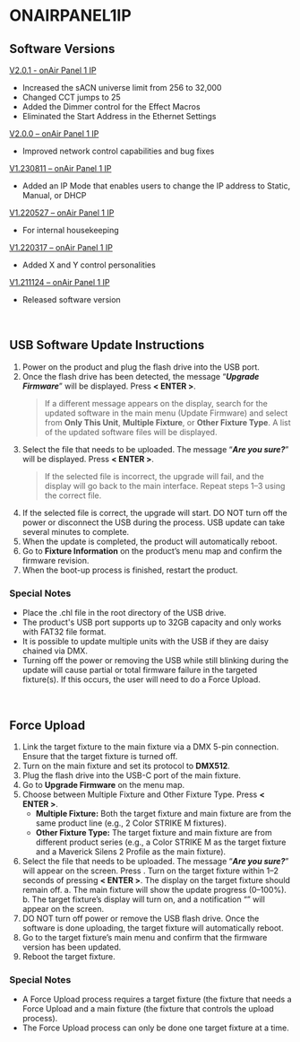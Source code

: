# ONAIRPANEL1IP

## Software Versions

[V2.0.1 - onAir Panel 1 IP](https://github.com/Chauvet-Pro/ONAIRPANEL1IP/blob/51074de3069fa7b46116bf0b5835b263d7f9c153/firmware/V2.0.1.zip)
- Increased the sACN universe limit from 256 to 32,000
- Changed CCT jumps to 25
- Added the Dimmer control for the Effect Macros
- Eliminated the Start Address in the Ethernet Settings

[V2.0.0 – onAir Panel 1 IP](https://github.com/Chauvet-Pro/ONAIRPANEL1IP/blob/a6df729aeca871349566356a2cea844c765ce81f/firmware/V2.0.0_02-18-24.zip)
- Improved network control capabilities and bug fixes

[V1.230811 – onAir Panel 1 IP](https://github.com/Chauvet-Pro/ONAIRPANEL1IP/blob/a6df729aeca871349566356a2cea844c765ce81f/firmware/V1.230811.zip)
- Added an IP Mode that enables users to change the IP address to Static, Manual, or DHCP

[V1.220527 – onAir Panel 1 IP](https://github.com/Chauvet-Pro/ONAIRPANEL1IP/blob/a6df729aeca871349566356a2cea844c765ce81f/firmware/V1.220527.zip)
- For internal housekeeping

[V1.220317 – onAir Panel 1 IP](https://github.com/Chauvet-Pro/ONAIRPANEL1IP/blob/a6df729aeca871349566356a2cea844c765ce81f/firmware/V1.220317.zip)
- Added X and Y control personalities

[V1.211124 – onAir Panel 1 IP](https://github.com/Chauvet-Pro/ONAIRPANEL1IP/blob/a6df729aeca871349566356a2cea844c765ce81f/firmware/V1.211124.zip)
- Released software version


&nbsp;  


## USB Software Update Instructions
1.  Power on the product and plug the flash drive into the USB port.
2.	Once the flash drive has been detected, the message “***Upgrade Firmware***” will be displayed. Press **< ENTER >**.
    > If a different message appears on the display, search for the updated software in the main menu (Update Firmware) and select from **Only This Unit**, **Multiple Fixture**, or **Other Fixture Type**. A list of the updated software files will be displayed. 
3.	Select the file that needs to be uploaded. The message “***Are you sure?***” will be displayed. Press **< ENTER >**.
    > If the selected file is incorrect, the upgrade will fail, and the display will go back to the main interface. Repeat steps 1–3 using the correct file.
5.	If the selected file is correct, the upgrade will start. DO NOT turn off the power or disconnect the USB during the process. USB update can take several minutes to complete.
6.	When the update is completed, the product will automatically reboot.
7.	Go to **Fixture Information** on the product’s menu map and confirm the firmware revision.
8.	When the boot-up process is finished, restart the product.


### Special Notes
* Place the .chl file in the root directory of the USB drive.
* The product's USB port supports up to 32GB capacity and only works with FAT32 file format.
* It is possible to update multiple units with the USB if they are daisy chained via DMX.
* Turning off the power or removing the USB while still blinking during the update will cause partial or total firmware failure in the targeted fixture(s). If this occurs, the user will need to do a Force Upload.

&nbsp;  

## Force Upload
1.	Link the target fixture to the main fixture via a DMX 5-pin connection. Ensure that the target fixture is turned off.
2.	Turn on the main fixture and set its protocol to **DMX512**.
3.	Plug the flash drive into the USB-C port of the main fixture.
4.	Go to **Upgrade Firmware** on the menu map.
5.	Choose between Multiple Fixture and Other Fixture Type. Press **< ENTER >**.
    * **Multiple Fixture:** Both the target fixture and main fixture are from the same product line (e.g., 2 Color STRIKE M fixtures).
    * **Other Fixture Type:** The target fixture and main fixture are from different product series (e.g., a Color STRIKE M as the target fixture and a Maverick Silens 2 Profile as the main fixture).
6.  Select the file that needs to be uploaded. The message “***Are you sure?***” will appear on the screen. Press **<ENTER>**. Turn on the target fixture within 1–2 seconds of pressing **< ENTER >**. The display on the target fixture should remain off.
    a. The main fixture will show the update progress (0–100%).
    b. The target fixture’s display will turn on, and a notification “***<UPDATE>***” will appear on the screen.
7.  DO NOT turn off power or remove the USB flash drive. Once the software is done uploading, the target fixture will automatically reboot.
8.	Go to the target fixture’s main menu and confirm that the firmware version has been updated.
9.	Reboot the target fixture.


### Special Notes
*  A Force Upload process requires a target fixture (the fixture that needs a Force Upload and a main fixture (the fixture that controls the upload process).
*  The Force Upload process can only be done one target fixture at a time.

